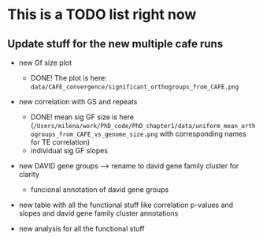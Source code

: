 # This is a TODO list right now

## Update stuff for the new multiple cafe runs

* new Gf size plot
  * DONE! The plot is here: `data/CAFE_convergence/significant_orthogroups_from_CAFE.png`

* new correlation with GS and repeats
  * DONE! mean sig GF size is here (`/Users/milena/work/PhD_code/PhD_chapter1/data/uniform_mean_orthogroups_from_CAFE_vs_genome_size.png` with corresponding names for TE correlation)
  * individual sig GF slopes
* new DAVID gene groups --> rename to david gene family cluster for clarity
  * funcional annotation of david gene groups
* new table with all the functional stuff like correlation p-values and slopes and david gene family cluster annotations
* new analysis for all the functional stuff
